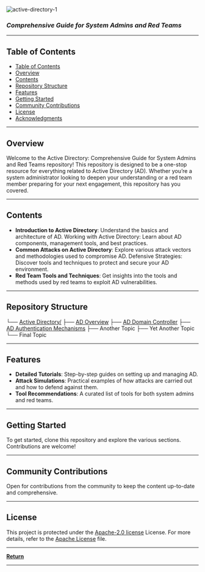![active-directory-1](https://github.com/user-attachments/assets/c8bc515f-3b13-47cd-ba2a-6247d59f208d)
### *Comprehensive Guide for System Admins and Red Teams*


---

## Table of Contents

- [ Table of Contents](#table-of-contents)
- [ Overview](#overview)
- [ Contents](#contents)
- [ Repository Structure](#repository-structure)
- [ Features](#features)
- [ Getting Started](#getting-started)
- [ Community Contributions](#community-contributions)
- [ License](#license)
- [ Acknowledgments](#acknowledgments)

---

## Overview

Welcome to the Active Directory: Comprehensive Guide for System Admins and Red Teams repository! This repository is designed to be a one-stop resource for everything related to Active Directory (AD). Whether you’re a system administrator looking to deepen your understanding or a red team member preparing for your next engagement, this repository has you covered.

---

## Contents

- **Introduction to Active Directory**: Understand the basics and architecture of AD.
  Working with Active Directory: Learn about AD components, management tools, and best practices.
- **Common Attacks on Active Directory**: Explore various attack vectors and methodologies used to compromise AD.
  Defensive Strategies: Discover tools and techniques to protect and secure your AD environment.
- **Red Team Tools and Techniques**: Get insights into the tools and methods used by red teams to exploit AD vulnerabilities.

---

## Repository Structure

└── [Active Directory/](https://github.com/MohitPimoli/Active-Directory)
    ├── [AD Overview](https://github.com/MohitPimoli/Active-Directory/blob/main/Active%20Directory%20Overview/Overview.md)
    ├── [AD Domain Controller](https://github.com/MohitPimoli/Active-Directory/blob/main/AD%20Domain%20Controller/DomainController.md)
    ├── [AD Authentication Mechanisms](https://github.com/MohitPimoli/Active-Directory/blob/main/AD%20Authentication%20Mechanisms/AuthenticationMechanisms.md)
    ├── Another Topic
    ├── Yet Another Topic
    └── Final Topic

---

## Features

- **Detailed Tutorials**: Step-by-step guides on setting up and managing AD.
- **Attack Simulations**: Practical examples of how attacks are carried out and how to defend against them.
- **Tool Recommendations**: A curated list of tools for both system admins and red teams.

---

## Getting Started

To get started, clone this repository and explore the various sections. Contributions are welcome!

---

## Community Contributions

Open for contributions from the community to keep the content up-to-date and comprehensive.

---

## License

This project is protected under the [Apache-2.0 license](LICENSE) License. For more details, refer to the [Apache License](http://www.apache.org/licenses/LICENSE-2.0) file.

---

[**Return**](#Top)

---
